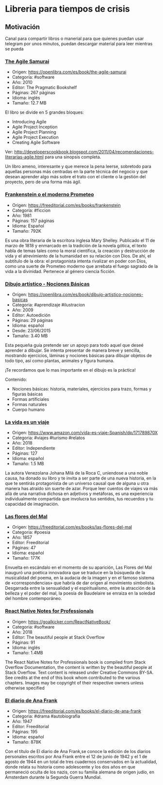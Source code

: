 # Libreria para tiempos de crisis

## Motivación

Canal para compartir libros o manerial para que quienes puedan usar telegram por unos minutos, puedan descargar material para leer mientras se pueda

### [The Agile Samurai ](pdf/AgileSamurai.pdf)
 - Origen: https://openlibra.com/es/book/the-agile-samurai
 - Categoría: #software
 - Año:    2010
 - Editor: The Pragmatic Bookshelf
 - Páginas:    267 páginas
 - Idioma: inglés
 - Tamaño: 12.7 MB

El libro se divide en 5 grandes bloques:

- Introducing Agile
- Agile Project Inception
- Agile Project Planning
- Agile Project Execution
- Creating Agile Software

Ver: http://developerscookbook.blogspot.com/2011/04/recomendaciones-literarias-agile.html para una sinopsis completa.

Un libro ameno, interesante y que merece la pena leerse, sobretodo para aquellas personas más centradas en la parte técnica del negocio y que desean aprender algo más sobre el trato con el cliente o la gestión del proyecto, pero de una forma más ágil.

### [Frankenstein o el moderno Prometeo](pdf/frankenstein.pdf)
 - Origen: https://freeditorial.com/es/books/frankenstein
 - Categoría: #ficcion
 - Año:    1981
 - Páginas:    157 páginas
 - Idioma: Español
 - Tamaño: 792K

Es una obra literaria de la escritora inglesa Mary Shelley. Publicado el 11 de marzo de 1818 y enmarcado en la tradición de la novela gótica, el texto habla de temas tales como la moral científica, la creación y destrucción de vida y el atrevimiento de la humanidad en su relación con Dios. De ahí, el subtítulo de la obra: el protagonista intenta rivalizar en poder con Dios, como una suerte de Prometeo moderno que arrebata el fuego sagrado de la vida a la divinidad. Pertenece al género ciencia ficción.

### [Dibujo artístico - Nociones Básicas](pdf/Dibujo-Artistico-Basico.pdf)
 - Origen: https://openlibra.com/es/book/dibujo-artistico-nociones-basicas
 - Categoria: #aprendizaje #ilustracion
 - Año:    2009
 - Editor: Autoedición
 - Páginas:    29 páginas
 - Idioma: español
 - Desde:  23/06/2015
 - Tamaño: 3.40 MB

Esta pequeña guía pretende ser un apoyo para todo aquel que deseé aprender a dibujar. Se intenta presentar de manera breve y sencilla, mostrando ejercicios, láminas y nociones básicas para dibujar objetos de todo tipo, así como plantas, animales y figura humana.

¡Te recordamos que lo mas importante en el dibujo es la práctica!

Contenido:

- Nociones básicas: historia, materiales, ejercicios para trazo, formas y figuras básicas
- Formas artificiales
- Formas naturales
- Cuerpo humano

### [La vida es un viaje](pdf/La_vida_es_un_viaje-JMRC.pdf)
 - Origen: https://www.amazon.com/vida-es-viaje-Spanish/dp/171789870X
 - Categoria: #viajes #turismo #relatos
 - Año: 2018
 - Editor: Independiente
 - Páginas:    127
 - Idioma: español
 - Tamaño: 1.5 MB

La autora Venezolana Johana Milá de la Roca C, uniendose a una noble causa, ha donado su libro y te invita a ser parte de una nueva historia, en la que te sentirás protagonista de un universo causal que de alguna u otra manera has atraído sin suerte de azar. Porque leer cuentos de viajes va más allá de una narrativa dichosa en adjetivos y metáforas, es una experiencia individualmente compartida que involucra tus sentidos, tus recuerdos y tu capacidad de imaginación.

### [Las flores del Mal](pdf/Las_flores_del_mal.pdf)

 - Origen: https://freeditorial.com/es/books/las-flores-del-mal
 - Categoria: #poesia
 - Año: 1857
 - Editor: Freeditorial
 - Páginas:    47
 - Idioma: español
 - Tamaño: 177K

Envuelta en escándalo en el momento de su aparición, Las Flores del Mal inauguró una poética innovadora que se traduce en la búsqueda de la musicalidad del poema, en la audacia de la imagen y en el famoso sistema de «correspondencias» que habría de dar origen al movimiento simbolista. Desgarrada entre la sensualidad y el espiritualismo, entre la atracción de la belleza y el poder del mal, la poesía de Baudelaire se enraiza en la soledad del hombre contemporáneo.

### [React Native Notes for Professionals](pdf/ReactNativeNotesForProfessionals.pdf)

 - Origen: https://goalkicker.com/ReactNativeBook/
 - Categoria: #software
 - Año: 2018
 - Editor: The beautiful people at Stack Overflow
 - Páginas: 91
 - Idioma: inglés
 - Tamaño: 1.4MB

The React Native Notes for Professionals book is compiled from Stack Overflow Documentation, the content is written by the beautiful people at Stack Overflow. Text content is released under Creative Commons BY-SA. See credits at the end of this book whom contributed to the various chapters. Images may be copyright of their respective owners unless otherwise specified

### [El diario de Ana Frank](pdf/el_diario_de_ana_frank.pdf)

 - Origen: https://freeditorial.com/es/books/el-diario-de-ana-frank
 - Categoria: #drama #autobiografia
 - Año: 1947
 - Editor: Freeditorial
 - Páginas: 195
 - Idioma: español
 - Tamaño: 878K

Con el título de El diario de Ana Frank,se conoce la edición de los diarios personales escritos por Ana Frank entre el 12 de junio de 1942 y el 1 de agosto de 1944 en un total de tres cuadernos conservados en la actualidad, donde relata su historia como adolescente y los dos años en que permaneció oculta de los nazis, con su familia alemana de origen judío, en Ámsterdam durante la Segunda Guerra Mundial.
